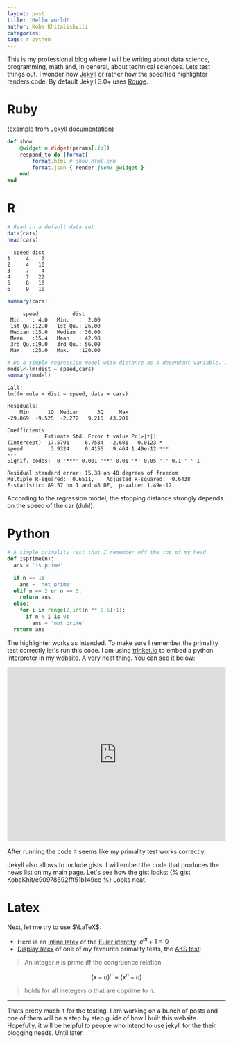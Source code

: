```yaml
---
layout: post
title: 'Hello world!'
author: Koba Khitalishvili
categories: 
tags: r python 
---
```


This is my professional blog where I will be writing about data science, programming, math and, in general, about technical sciences. Lets test things out. I wonder how [Jekyll]() or rather how the specified highlighter renders code. By default Jekyll 3.0+ uses [Rouge](http://rouge.jneen.net/).

<!--more-->

# Ruby 

([example](http://jekyllrb.com/docs/installation/) from Jekyll documentation)

```ruby
def show
	@widget = Widget(params[:id])
	respond_to do |format|
		format.html # show.html.erb
		format.json { render json: @widget }
	end
end
```


# R

```r
# Read in a default data set
data(cars)
head(cars)
```

```
  speed dist
1     4    2
2     4   10
3     7    4
4     7   22
5     8   16
6     9   10
```

```r
summary(cars)
```

```
     speed           dist       
 Min.   : 4.0   Min.   :  2.00  
 1st Qu.:12.0   1st Qu.: 26.00  
 Median :15.0   Median : 36.00  
 Mean   :15.4   Mean   : 42.98  
 3rd Qu.:19.0   3rd Qu.: 56.00  
 Max.   :25.0   Max.   :120.00 
```

```r
# Do a simple regression model with distance as a dependent variable. Include intercept because of non zero mean. 
model<-lm(dist ~ speed,cars)
summary(model)
```

```
Call:
lm(formula = dist ~ speed, data = cars)

Residuals:
    Min      1Q  Median      3Q     Max 
-29.069  -9.525  -2.272   9.215  43.201 

Coefficients:
            Estimate Std. Error t value Pr(>|t|)    
(Intercept) -17.5791     6.7584  -2.601   0.0123 *  
speed         3.9324     0.4155   9.464 1.49e-12 ***
---
Signif. codes:  0 '***' 0.001 '**' 0.01 '*' 0.05 '.' 0.1 ' ' 1

Residual standard error: 15.38 on 48 degrees of freedom
Multiple R-squared:  0.6511,	Adjusted R-squared:  0.6438 
F-statistic: 89.57 on 1 and 48 DF,  p-value: 1.49e-12  
```
According to the regression model, the stopping distance strongly depends on the speed of the car (duh!).

# Python 

```python
# A simple primality test that I remember off the top of my head
def isprime(n):
  ans = 'is prime'

  if n == 1:
    ans = 'not prime'
  elif n == 2 or n == 3:
	return ans
  else:
	for i in range(2,int(n ** 0.5)+1):
	  if n % i is 0:
	    ans = 'not prime'
  return ans
```

The highlighter works as intended. To make sure I remember the primality test correctly let's run this code. I am using [trinket.io](https://trinket.io/) to embed a python interpreter in my website. A very neat thing. You can see it below:

<iframe src="https://trinket.io/embed/python/0066595bcc" width="100%" height="400" frameborder="0" marginwidth="0" marginheight="0" allowfullscreen></iframe>

After running the code it seems like my primality test works correctly. 

Jekyll also allows to include gists. I will embed the code that produces the news list on my main page. Let's see how the gist looks:
{% gist KobaKhit/e90978692fff51b149ce %}
Looks neat.

# Latex

Next, let me try to use $\LaTeX$:

- Here is an [inline latex](http://www.math.tamu.edu/~boas/courses/math696/LaTeX-in-line-equations.html) of the [Euler identity](http://en.wikipedia.org/wiki/Euler%27s_identity): $e^{i\pi} + 1 = 0$
- [Display latex](http://www.math.tamu.edu/~boas/courses/math696/LaTeX-displayed-equations.html) of one of my favourite primality tests, the [AKS test](http://en.wikipedia.org/wiki/AKS_primality_test):

> An integer $n$ is prime iff the congruence relation 

$$(x-a)^n \equiv (x^n-a)$$

> holds for all inetegers $a$ that are coprime to $n$.

<hr>

Thats pretty much it for the testing. I am working on a bunch of posts and one of them will be a step by step guide of how I built this website. Hopefully, it will be helpful to people who intend to use jekyll for the their blogging needs. Until later.
